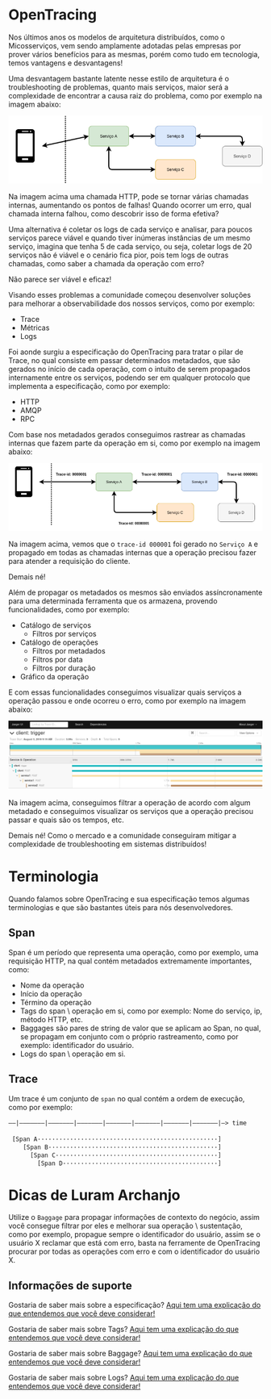 # OpenTracing

Nos últimos anos os modelos de arquitetura distribuídos, como o Micosserviços, vem sendo amplamente adotadas pelas empresas 
por prover vários benefícios para as mesmas, porém como tudo em tecnologia, temos vantagens e desvantagens!

Uma desvantagem bastante latente nesse estilo de arquitetura é o troubleshooting de problemas, quanto mais serviços, 
maior será a complexidade de encontrar a causa raiz do problema, como por exemplo na imagem abaixo:

![alt text](../images/open-tracing-001.png "OpenTracing")

Na imagem acima uma chamada HTTP, pode se tornar várias chamadas internas, aumentando os pontos de falhas! Quando ocorrer 
um erro, qual chamada interna falhou, como descobrir isso de forma efetiva?

Uma alternativa é coletar os logs de cada serviço e analisar, para poucos serviços parece viável e quando tiver inúmeras 
instâncias de um mesmo serviço, imagina que tenha 5 de cada serviço, ou seja, coletar logs de 20 serviços não é viável e 
o cenário fica pior, pois tem logs de outras chamadas, como saber a chamada da operação com erro?

Não parece ser viável e eficaz!

Visando esses problemas a comunidade começou desenvolver soluções para melhorar a observabilidade dos nossos serviços, 
como por exemplo:

- Trace
- Métricas
- Logs

Foi aonde surgiu a especificação do OpenTracing para tratar o pilar de Trace, no qual consiste em passar determinados 
metadados, que são gerados no início de cada operação, com o intuito de serem propagados internamente 
entre os serviços, podendo ser em qualquer protocolo que implementa a especificação, como por exemplo:

- HTTP
- AMQP
- RPC

Com base nos metadados gerados conseguimos rastrear as chamadas internas que fazem parte da operação em si, como por 
exemplo na imagem abaixo:

![alt text](../images/open-tracing-002.png "OpenTracing")

Na imagem acima, vemos que o `trace-id 000001` foi gerado no `Serviço A` e propagado em todas as chamadas internas que 
a operação precisou fazer para atender a requisição do cliente.

Demais né! 

Além de propagar os metadados os mesmos são enviados assíncronamente para uma determinada ferramenta que os armazena, 
provendo funcionalidades, como por exemplo:

- Catálogo de serviços
    - Filtros por serviços
- Catálogo de operações
    - Filtros por metadados
    - Filtros por data
    - Filtros por duração
- Gráfico da operação

E com essas funcionalidades conseguimos visualizar quais serviços a operação passou e onde ocorreu o erro, como por 
exemplo na imagem abaixo:

![alt text](../images/open-tracing-003.png "OpenTracing")

Na imagem acima, conseguimos filtrar a operação de acordo com algum metadado e conseguimos visualizar os serviços que a 
operação precisou passar e quais são os tempos, etc.

Demais né! Como o mercado e a comunidade conseguiram mitigar a complexidade de troubleshooting em sistemas distribuídos!

# Terminologia

Quando falamos sobre OpenTracing e sua especificação temos algumas terminologias e que são bastantes úteis para nós 
desenvolvedores.

## Span

Span é um período que representa uma operação, como por exemplo, uma requisição HTTP, na qual contém metadados extremamente 
importantes, como:

- Nome da operação
- Início da operação
- Término da operação
- Tags do span \ operação em si, como por exemplo: Nome do serviço, ip, método HTTP, etc.
- Baggages são pares de string de valor que se aplicam ao Span, no qual, se propagam em conjunto com o próprio rastreamento, como por exemplo: identificador do usuário.
- Logs do span \ operação em si.

## Trace

Um trace é um conjunto de `span` no qual contém a ordem de execução, como por exemplo:

```text
––|–––––––|–––––––|–––––––|–––––––|–––––––|–––––––|–––––––|–> time

 [Span A··················································]
    [Span B···············································]
      [Span C·············································]
        [Span D···········································]
```

# Dicas de Luram Archanjo

Utilize o `Baggage` para propagar informações de contexto do negócio, assim você consegue filtrar por eles e melhorar sua 
operação \ sustentação, como por exemplo, propague sempre o identificador do usuário, assim se o usuário X reclamar que 
está com erro, basta na ferramente de OpenTracing procurar por todas as operações com erro e com o identificador do 
usuário X.

## Informações de suporte

Gostaria de saber mais sobre a especificação? [Aqui tem uma explicação do que entendemos que você deve considerar!](https://opentracing.io/specification/)

Gostaria de saber mais sobre Tags? [Aqui tem uma explicação do que entendemos que você deve considerar!](../informacao_suporte/jaeger-concept-tags.md)

Gostaria de saber mais sobre Baggage? [Aqui tem uma explicação do que entendemos que você deve considerar!](../informacao_suporte/jaeger-concept-baggage.md)

Gostaria de saber mais sobre Logs? [Aqui tem uma explicação do que entendemos que você deve considerar!](../informacao_suporte/jaeger-concept-logs.md)